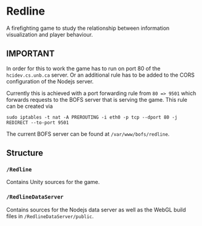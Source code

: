 # Redline
A firefighting game to study the relationship between information visualization and player behaviour.

## IMPORTANT

In order for this to work the game has to run on port 80 of the `hcidev.cs.unb.ca` server. Or an additional rule has to be added to the CORS configuration of the Nodejs server.

Currently this is achieved with a port forwarding rule from `80 => 9501` which forwards requests to the BOFS server that is serving the game.
This rule can be created via

`sudo iptables -t nat -A PREROUTING -i eth0 -p tcp --dport 80 -j REDIRECT --to-port 9501`

The current BOFS server can be found at `/var/www/bofs/redline`.

## Structure

### `/Redline`

Contains Unity sources for the game.

### `/RedlineDataServer`

Contains sources for the Nodejs data server as well as the WebGL build files in `/RedlineDataServer/public`.
